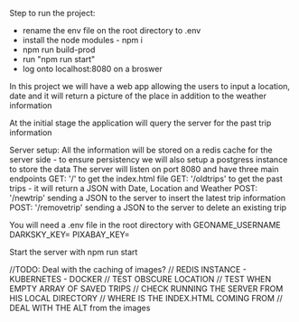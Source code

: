 Step to run the project:
 - rename the env file on the root directory to .env
 - install the node modules - npm i 
 - npm run build-prod
 - run "npm run start"
 - log onto localhost:8080 on a broswer


In this project we will have a web app allowing the users to input a location, date and it will return a picture of the place in addition to the weather information

At the initial stage the application will query the server for the past trip information


Server setup:
All the information will be stored on a redis cache for the server side - to ensure persistency we will also setup a postgress instance to store the data
The server will listen on port 8080 and have three main endpoints
GET: '/' to get the index.html file
GET: '/oldtrips' to get the past trips - it will return a JSON with Date, Location and Weather
POST: '/newtrip' sending a JSON to the server to insert the latest trip information
POST: '/removetrip' sending a JSON to the server to delete an existing trip

You will need a .env file in the root directory with 
GEONAME_USERNAME
DARKSKY_KEY=
PIXABAY_KEY=

Start the server with npm run start

//TODO: Deal with the caching of images?
// REDIS INSTANCE - KUBERNETES - DOCKER
// TEST OBSCURE LOCATION
// TEST WHEN EMPTY ARRAY OF SAVED TRIPS
// CHECK RUNNING THE SERVER FROM HIS LOCAL DIRECTORY 
// WHERE IS THE INDEX.HTML COMING FROM
// DEAL WITH THE ALT from the images
